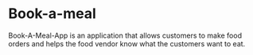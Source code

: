 # Book-a-meal
Book-A-Meal-App is an application that allows customers to make food orders and helps the food vendor know what the customers want to eat.
